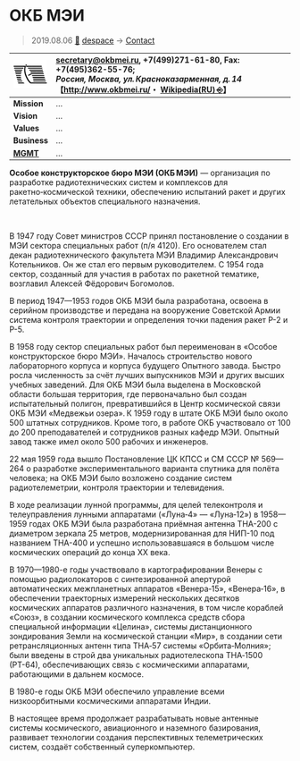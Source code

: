 # ОКБ МЭИ
> 2019.08.06 [🚀](../index/index.md) [despace](index.md) → [Contact](contact.md)

|[![](f/con/o/okb_mei_logo1_thumb.png)](f/con/o/okb_mei_logo1.png)|<secretary@okbmei.ru>, +7(499)271-61-80, Fax: +7(495)362-55-76;<br> *Россия, Москва, ул. Красноказарменная, д. 14*<br> 【<http://www.okbmei.ru/>・ [Wikipedia(RU) ⎆](https://ru.wikipedia.org/wiki/Особое_конструкторское_бюро_МЭИ)】|
|:--|:--|
|**Mission**|…|
|**Vision**|…|
|**Values**|…|
|**Business**|…|
|**[MGMT](mgmt.md)**|…|

**Особое конструкторское бюро МЭИ (ОКБ МЭИ)** — организация по разработке радиотехнических систем и комплексов для ракетно‑космической техники, обеспечению испытаний ракет и других летательных объектов специального назначения.

<p style="page-break-after:always"> </p>

В 1947 году Совет министров СССР принял постановление о создании в МЭИ сектора специальных работ (п/я 4120). Его основателем стал декан радиотехнического факультета МЭИ Владимир Александрович Котельников. Он же стал его первым руководителем. С 1954 года сектор, созданный для участия в работах по ракетной тематике, возглавил Алексей Фёдорович Богомолов.

В период 1947—1953 годов ОКБ МЭИ была разработана, освоена в серийном производстве и передана на вооружение Советской Армии система контроля траектории и определения точки падения ракет Р-2 и Р-5.

В 1958 году сектор специальных работ был переименован в «Особое конструкторское бюро МЭИ». Началось строительство нового лабораторного корпуса и корпуса будущего Опытного завода. Быстро росла численность за счёт лучших выпускников МЭИ и других высших учебных заведений. Для ОКБ МЭИ была выделена в Московской области большая территория, где первоначально был создан испытательный полигон, превратившийся в Центр космической связи ОКБ МЭИ «Медвежьи озера». К 1959 году в штате ОКБ МЭИ было около 500 штатных сотрудников. Кроме того, в работе ОКБ участвовало от 100 до 200 преподавателей и сотрудников разных кафедр МЭИ. Опытный завод также имел около 500 рабочих и инженеров.

22 мая 1959 года вышло Постановление ЦК КПСС и СМ СССР № 569—264 о разработке экспериментального варианта спутника для полёта человека; на ОКБ МЭИ было возложено создание систем радиотелеметрии, контроля траектории и телевидения.

В ходе реализации лунной программы, для целей телеконтроля и телеуправления лунными аппаратами («Луна‑4» — «Луна‑12») в 1958—1959 годах ОКБ МЭИ была разработана приёмная антенна ТНА-200 с диаметром зеркала 25 метров, модернизированная для НИП-10 под названием ТНА-400 и успешно использовавшаяся в большом числе космических операций до конца XX века.

В 1970—1980-е годы участвовало в картографировании Венеры с помощью радиолокаторов с синтезированной апертурой автоматических межпланетных аппаратов «Венера‑15», «Венера‑16», в обеспечении траекторных измерений нескольких десятков космических аппаратов различного назначения, в том числе кораблей «Союз», в создании космического комплекса средств сбора специальной информации «Целина», системы дистанционного зондирования Земли на космической станции «Мир», в создании сети ретрансляционных антенн типа ТНА‑57 системы «Орбита‑Молния»; были введены в строй два уникальных радиотелескопа ТНА‑1500 (РТ-64), обеспечивающих связь с космическими аппаратами, работающими в дальнем космосе.

В 1980-е годы ОКБ МЭИ обеспечило управление всеми низкоорбитными космическими аппаратами Индии.

В настоящее время продолжает разрабатывать новые антенные системы космического, авиационного и наземного базирования, развивает технологии создания перспективных телеметрических систем, создаёт собственный суперкомпьютер.
